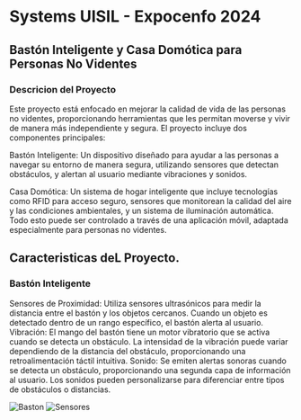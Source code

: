 # Systems UISIL - Expocenfo 2024

## Bastón Inteligente y Casa Domótica para Personas No Videntes
### Descricion del Proyecto
Este proyecto está enfocado en mejorar la calidad de vida de las personas no videntes, proporcionando herramientas que les permitan moverse y vivir de manera más independiente y segura. El proyecto incluye dos componentes principales:

Bastón Inteligente: Un dispositivo diseñado para ayudar a las personas a navegar su entorno de manera segura, utilizando sensores que detectan obstáculos, y alertan al usuario mediante vibraciones y sonidos.

Casa Domótica: Un sistema de hogar inteligente que incluye tecnologías como RFID para acceso seguro, sensores que monitorean la calidad del aire y las condiciones ambientales, y un sistema de iluminación automática. Todo esto puede ser controlado a través de una aplicación móvil, adaptada especialmente para personas no videntes.


## Caracteristicas deL Proyecto.
### Bastón Inteligente
Sensores de Proximidad:
Utiliza sensores ultrasónicos para medir la distancia entre el bastón y los objetos cercanos.
Cuando un objeto es detectado dentro de un rango específico, el bastón alerta al usuario.
Vibración:
El mango del bastón tiene un motor vibratorio que se activa cuando se detecta un obstáculo.
La intensidad de la vibración puede variar dependiendo de la distancia del obstáculo, proporcionando una retroalimentación táctil intuitiva.
Sonido:
Se emiten alertas sonoras cuando se detecta un obstáculo, proporcionando una segunda capa de información al usuario.
Los sonidos pueden personalizarse para diferenciar entre tipos de obstáculos o distancias.


![Baston](https://github.com/user-attachments/assets/8032e9e8-ccab-4138-951f-e7f8178e97e9) ![Sensores](https://github.com/user-attachments/assets/d9186088-a120-46ae-89d6-0c751467c445)


